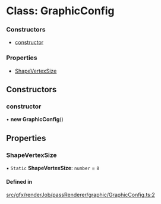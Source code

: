 # Class: GraphicConfig

### Constructors

- [constructor](GraphicConfig.md#constructor)

### Properties

- [ShapeVertexSize](GraphicConfig.md#shapevertexsize)

## Constructors

### constructor

• **new GraphicConfig**()

## Properties

### ShapeVertexSize

▪ `Static` **ShapeVertexSize**: `number` = `8`

#### Defined in

[src/gfx/renderJob/passRenderer/graphic/GraphicConfig.ts:2](https://github.com/Orillusion/orillusion/blob/main/src/gfx/renderJob/passRenderer/graphic/GraphicConfig.ts#L2)

